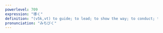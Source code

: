 ```yaml
---
powerlevel: 709
expression: "導く"
definition: "(v5k,vt) to guide; to lead; to show the way; to conduct; to derive; to deduce; (P)"
pronunciation: "みちびく"
---
```

